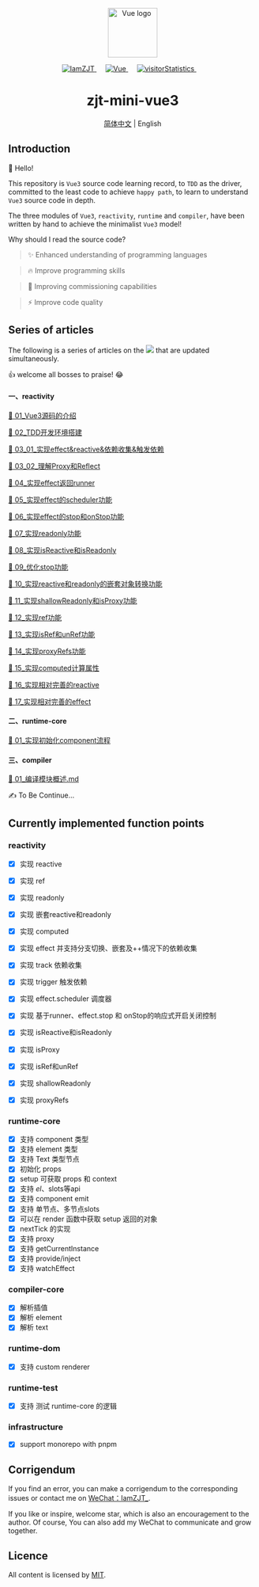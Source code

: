 <p align="center">
  <a href="https://github.com/vuejs/core">
    <img width="100" src="https://vuejs.org/images/logo.png" alt="Vue logo" />
  </a>
</p>

<p align="center">
  <a href="https://github.com/iamzjt-front-end">
    <img src="https://img.shields.io/badge/Github-iamzjt--front--end-blue" alt="IamZJT" />
  </a>&emsp;
  <a href="https://github.com/vuejs/core">
    <img src="https://img.shields.io/badge/-Vue.js-%232c3e50?style=flat-square&logo=vuedotjs" alt="Vue">
  </a>&emsp;
  <a href="https://github.com/iamzjt-front-end">
    <img src="https://komarev.com/ghpvc/?username=iamzjt-front-end&label=++visitorStatistics++&color=lightgrey" alt="visitorStatistics" />
  </a>&emsp;
</p>

<h1 align="center">
  zjt-mini-vue3
</h1>

<p align='center'>
  <a href='./README.md'>简体中文</a> | English
</p>


## Introduction

🙋 Hello!

This repository is `Vue3` source code learning record, to `TDD` as the driver, committed to the least code to achieve `happy path`, to learn to understand `Vue3` source code in depth.

The three modules of `Vue3`, `reactivity`, `runtime` and `compiler`, have been written by hand to achieve the minimalist `Vue3` model!

Why should I read the source code?

> ✨ Enhanced understanding of programming languages

> 🔥 Improve programming skills

> 🚀 Improving commissioning capabilities

> ⚡️ Improve code quality


## Series of articles

The following is a series of articles on the <a href="https://juejin.cn/column/7168612212133593095"><img src="https://img.shields.io/badge/juejin-juejin column-487DF8"></a> that are updated simultaneously.

👍 welcome all bosses to praise! 😂

#### 一、reactivity

[📑 01_Vue3源码的介绍](https://juejin.cn/post/7168664872547254285)

[📑 02_TDD开发环境搭建](https://juejin.cn/post/7169351734051995678)

[📑 03_01_实现effect&reactive&依赖收集&触发依赖](https://juejin.cn/post/7170480677614256158)

[📑 03_02_理解Proxy和Reflect](https://juejin.cn/post/7171655019425431583)

[📑 04_实现effect返回runner](https://juejin.cn/post/7172683900282634254)

[📑 05_实现effect的scheduler功能](https://juejin.cn/post/7173498493334454285)

[📑 06_实现effect的stop和onStop功能](https://juejin.cn/post/7174161779264585741)

[📑 07_实现readonly功能](https://juejin.cn/post/7175279305327378490)

[📑 08_实现isReactive和isReadonly](https://juejin.cn/post/7176086344815837242)

[📑 09_优化stop功能](https://juejin.cn/post/7179866542857781285)

[📑 10_实现reactive和readonly的嵌套对象转换功能](https://juejin.cn/post/7179867852877332517)

[📑 11_实现shallowReadonly和isProxy功能](https://juejin.cn/post/7180887790899920956)

[📑 12_实现ref功能](https://juejin.cn/post/7181710097863671864)

[📑 13_实现isRef和unRef功能](https://juejin.cn/post/7182379390183931960)

[📑 14_实现proxyRefs功能](https://juejin.cn/post/7185443608827265061)

[📑 15_实现computed计算属性](https://juejin.cn/post/7189847454152392760)

[📑 16_实现相对完善的reactive](https://juejin.cn/post/7194275202212036667)

[📑 17_实现相对完善的effect](https://juejin.cn/post/7196690584286462008)


#### 二、runtime-core

[📃 01_实现初始化component流程]()


#### 三、compiler

[📰 01_编译模块概述.md]()

✍️ To Be Continue...


## Currently implemented function points

### reactivity

- [x] 实现 reactive
- [x] 实现 ref
- [x] 实现 readonly
- [x] 实现 嵌套reactive和readonly
- [x] 实现 computed
- [x] 实现 effect 并支持分支切换、嵌套及++情况下的依赖收集
- [x] 实现 track 依赖收集
- [x] 实现 trigger 触发依赖
- [x] 实现 effect.scheduler 调度器
- [x] 实现 基于runner、effect.stop 和 onStop的响应式开启关闭控制
- [x] 实现 isReactive和isReadonly
- [x] 实现 isProxy
- [x] 实现 isRef和unRef
- [x] 实现 shallowReadonly
- [x] 实现 proxyRefs


### runtime-core

- [x] 支持 component 类型
- [x] 支持 element 类型
- [x] 支持 Text 类型节点
- [x] 初始化 props
- [x] setup 可获取 props 和 context
- [x] 支持 $el、$slots等api
- [x] 支持 component emit
- [x] 支持 单节点、多节点slots
- [x] 可以在 render 函数中获取 setup 返回的对象
- [x] nextTick 的实现
- [x] 支持 proxy
- [x] 支持 getCurrentInstance
- [x] 支持 provide/inject
- [x] 支持 watchEffect

### compiler-core
- [x] 解析插值
- [x] 解析 element
- [x] 解析 text

### runtime-dom
- [x] 支持 custom renderer 

### runtime-test
- [x] 支持 测试 runtime-core 的逻辑

### infrastructure
- [x] support monorepo with pnpm


## Corrigendum

If you find an error, you can make a corrigendum to the corresponding issues or contact me on <a href="https://iamzjt-1256754140.cos.ap-nanjing.myqcloud.com/images/IamZJT-WeChat.jpg">WeChat：IamZJT_</a>.

If you like or inspire, welcome star, which is also an encouragement to the author.
Of course, You can also add my WeChat to communicate and grow together.


## Licence

All content is licensed by [MIT](https://spdx.org/licenses/MIT).
